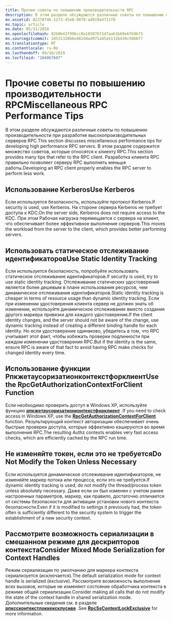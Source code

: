 ```yaml
---
title: Прочие советы по повышению производительности RPC
description: В этом разделе обсуждаются различные советы по повышению производительности при разработке высокопроизводительных серверов RPC. В этом разделе содержится множество советов, которые относятся к клиенту RPC. Разработка клиента RPC правильно позволяет серверу RPC выполнять меньше работы.
ms.assetid: 82278f4b-1273-45e8-9078-ad919a4711f0
ms.topic: article
ms.date: 05/31/2018
ms.openlocfilehash: 82b0b43f996cc0a165076f1d7aab1b69e6fb9b73
ms.sourcegitcommit: 2d531328b6ed82d4ad971a45a5131b430c5866f7
ms.translationtype: MT
ms.contentlocale: ru-RU
ms.lasthandoff: 09/16/2019
ms.locfileid: "104067607"
---
```

# <a name="miscellaneous-rpc-performance-tips"></a><span data-ttu-id="c10c0-105">Прочие советы по повышению производительности RPC</span><span class="sxs-lookup"><span data-stu-id="c10c0-105">Miscellaneous RPC Performance Tips</span></span>

<span data-ttu-id="c10c0-106">В этом разделе обсуждаются различные советы по повышению производительности при разработке высокопроизводительных серверов RPC.</span><span class="sxs-lookup"><span data-stu-id="c10c0-106">This section discusses miscellaneous performance tips for developing high performance RPC servers.</span></span> <span data-ttu-id="c10c0-107">В этом разделе содержится множество советов, которые относятся к клиенту RPC.</span><span class="sxs-lookup"><span data-stu-id="c10c0-107">This section provides many tips that refer to the RPC client.</span></span> <span data-ttu-id="c10c0-108">Разработка клиента RPC правильно позволяет серверу RPC выполнять меньше работы.</span><span class="sxs-lookup"><span data-stu-id="c10c0-108">Developing an RPC client properly enables the RPC server to perform less work.</span></span>

## <a name="use-kerberos"></a><span data-ttu-id="c10c0-109">Использование Kerberos</span><span class="sxs-lookup"><span data-stu-id="c10c0-109">Use Kerberos</span></span>

<span data-ttu-id="c10c0-110">Если используется безопасность, используйте протокол Kerberos.</span><span class="sxs-lookup"><span data-stu-id="c10c0-110">If security is used, use Kerberos.</span></span> <span data-ttu-id="c10c0-111">На стороне сервера Kerberos не требует доступа к KDC.</span><span class="sxs-lookup"><span data-stu-id="c10c0-111">On the server side, Kerberos does not require access to the KDC.</span></span> <span data-ttu-id="c10c0-112">При этом Рабочая нагрузка перемещается с сервера на клиент, что обеспечивает более эффективное выполнение серверов.</span><span class="sxs-lookup"><span data-stu-id="c10c0-112">This moves the workload from the server to the client, which provides better performing servers.</span></span>

## <a name="use-static-identity-tracking"></a><span data-ttu-id="c10c0-113">Использовать статическое отслеживание идентификаторов</span><span class="sxs-lookup"><span data-stu-id="c10c0-113">Use Static Identity Tracking</span></span>

<span data-ttu-id="c10c0-114">Если используется безопасность, попробуйте использовать статическое отслеживание идентификаторов.</span><span class="sxs-lookup"><span data-stu-id="c10c0-114">If security is used, try to use static identity tracking.</span></span> <span data-ttu-id="c10c0-115">Отслеживание статических удостоверений является более дешевым в плане использования ресурсов, чем динамическое отслеживание идентификаторов.</span><span class="sxs-lookup"><span data-stu-id="c10c0-115">Static identity tracking is cheaper in terms of resource usage than dynamic identity tracking.</span></span> <span data-ttu-id="c10c0-116">Если при изменении удостоверения клиента сервер не должен знать об изменении, используйте динамическое отслеживание вместо создания другого маркера привязки для каждого удостоверения.</span><span class="sxs-lookup"><span data-stu-id="c10c0-116">If the client identity changes, and the server should not be aware of the change, use dynamic tracking instead of creating a different binding handle for each identity.</span></span> <span data-ttu-id="c10c0-117">Но если удостоверение одинаково, убедитесь в том, что RPC учитывает этот факт, чтобы избежать проверки подлинности при каждом изменении удостоверения RPC.</span><span class="sxs-lookup"><span data-stu-id="c10c0-117">But if the identity is the same, ensure RPC is aware of that fact to avoid having RPC make checks for changed identity every time.</span></span>

## <a name="use-the-rpcgetauthorizationcontextforclient-function"></a><span data-ttu-id="c10c0-118">Использование функции Рпкжетаусоризатионконтекстфорклиент</span><span class="sxs-lookup"><span data-stu-id="c10c0-118">Use the RpcGetAuthorizationContextForClient Function</span></span>

<span data-ttu-id="c10c0-119">Если необходимо проверить доступ в Windows XP, используйте функцию [**рпкжетаусоризатионконтекстфорклиент**](/windows/desktop/api/Rpcasync/nf-rpcasync-rpcgetauthorizationcontextforclient) .</span><span class="sxs-lookup"><span data-stu-id="c10c0-119">If you need to check access in Windows XP, use the [**RpcGetAuthorizationContextForClient**](/windows/desktop/api/Rpcasync/nf-rpcasync-rpcgetauthorizationcontextforclient) function.</span></span> <span data-ttu-id="c10c0-120">Результирующий контекст авторизации обеспечивает очень быстрые проверки доступа, которые эффективно кэшируются во время выполнения RPC.</span><span class="sxs-lookup"><span data-stu-id="c10c0-120">The resulting Authz contexts enables very fast access checks, which are efficiently cached by the RPC run time.</span></span>

## <a name="do-not-modify-the-token-unless-necessary"></a><span data-ttu-id="c10c0-121">Не изменяйте токен, если это не требуется</span><span class="sxs-lookup"><span data-stu-id="c10c0-121">Do Not Modify the Token Unless Necessary</span></span>

<span data-ttu-id="c10c0-122">Если используется динамическое отслеживание идентификаторов, не изменяйте маркер потока или процесса, если это не требуется.</span><span class="sxs-lookup"><span data-stu-id="c10c0-122">If dynamic identity tracking is used, do not modify the thread/process token unless absolutely necessary.</span></span> <span data-ttu-id="c10c0-123">Даже если он был изменен с учетом ранее настроенных параметров, маркер, как правило, достаточно отличается от системы безопасности для активации установки нового контекста безопасности.</span><span class="sxs-lookup"><span data-stu-id="c10c0-123">Even if it is modified to settings it previously had, the token often is sufficiently different to the security system to trigger the establishment of a new security context.</span></span>

## <a name="consider-mixed-mode-serialization-for-context-handles"></a><span data-ttu-id="c10c0-124">Рассмотрите возможность сериализации в смешанном режиме для дескрипторов контекста</span><span class="sxs-lookup"><span data-stu-id="c10c0-124">Consider Mixed Mode Serialization for Context Handles</span></span>

<span data-ttu-id="c10c0-125">Режим сериализации по умолчанию для маркера контекста сериализуется (исключается).</span><span class="sxs-lookup"><span data-stu-id="c10c0-125">The default serialization mode for context handle is serialized (exclusive).</span></span> <span data-ttu-id="c10c0-126">Рассмотрите возможность выполнения всех вызовов, которые не изменяют состояние обработчика контекста в режиме общей сериализации.</span><span class="sxs-lookup"><span data-stu-id="c10c0-126">Consider making all calls that do not modify the state of the context handle in shared serialization mode.</span></span> <span data-ttu-id="c10c0-127">Дополнительные сведения см. в разделе [**рпкссконтекстлоккексклусиве**](/windows/desktop/api/Rpcasync/nf-rpcasync-rpcsscontextlockexclusive) .</span><span class="sxs-lookup"><span data-stu-id="c10c0-127">See [**RpcSsContextLockExclusive**](/windows/desktop/api/Rpcasync/nf-rpcasync-rpcsscontextlockexclusive) for more information.</span></span>

 

 




